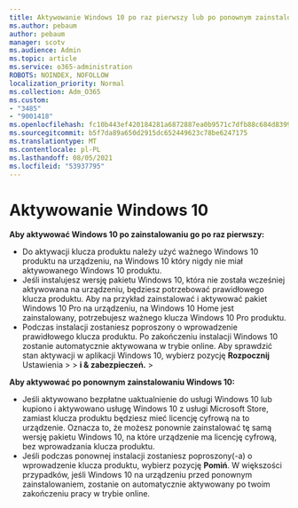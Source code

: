```yaml
---
title: Aktywowanie Windows 10 po raz pierwszy lub po ponownym zainstalowaniu
ms.author: pebaum
author: pebaum
manager: scotv
ms.audience: Admin
ms.topic: article
ms.service: o365-administration
ROBOTS: NOINDEX, NOFOLLOW
localization_priority: Normal
ms.collection: Adm_O365
ms.custom:
- "3485"
- "9001418"
ms.openlocfilehash: fc10b443ef420184281a6872887ea0b9571c7dfb88c684d8399ca0c85e9f4ab3
ms.sourcegitcommit: b5f7da89a650d2915dc652449623c78be6247175
ms.translationtype: MT
ms.contentlocale: pl-PL
ms.lasthandoff: 08/05/2021
ms.locfileid: "53937795"
---
```

# <a name="activate-windows-10"></a>Aktywowanie Windows 10

**Aby aktywować Windows 10 po zainstalowaniu go po raz pierwszy:**

- Do aktywacji klucza produktu należy użyć ważnego Windows 10 produktu na urządzeniu, na Windows 10 który nigdy nie miał aktywowanego Windows 10 produktu.
- Jeśli instalujesz wersję pakietu Windows 10, która nie została wcześniej aktywowana na urządzeniu, będziesz potrzebować prawidłowego klucza produktu. Aby na przykład zainstalować i aktywować pakiet Windows 10 Pro na urządzeniu, na Windows 10 Home jest zainstalowany, potrzebujesz ważnego klucza Windows 10 Pro produktu.
- Podczas instalacji zostaniesz poproszony o wprowadzenie prawidłowego klucza produktu. Po zakończeniu instalacji Windows 10 zostanie automatycznie aktywowana w trybie online. Aby sprawdzić stan aktywacji w aplikacji Windows 10, wybierz pozycję **Rozpocznij** Ustawienia >    >  **i & zabezpieczeń.**  >  

**Aby aktywować po ponownym zainstalowaniu Windows 10:**

- Jeśli aktywowano bezpłatne uaktualnienie do usługi Windows 10 lub kupiono i aktywowano usługę Windows 10 z usługi Microsoft Store, zamiast klucza produktu będziesz mieć licencję cyfrową na to urządzenie. Oznacza to, że możesz ponownie zainstalować tę samą wersję pakietu Windows 10, na które urządzenie ma licencję cyfrową, bez wprowadzania klucza produktu.
- Jeśli podczas ponownej instalacji zostaniesz poproszony(-a) o wprowadzenie klucza produktu, wybierz pozycję **Pomiń**. W większości przypadków, jeśli Windows 10 na urządzeniu przed ponownym zainstalowaniem, zostanie on automatycznie aktywowany po twoim zakończeniu pracy w trybie online.
